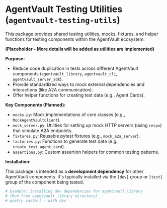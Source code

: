# AgentVault Testing Utilities (`agentvault-testing-utils`)

This package provides shared testing utilities, mocks, fixtures, and helper functions for testing components within the AgentVault ecosystem.

**(Placeholder - More details will be added as utilities are implemented)**

**Purpose:**

*   Reduce code duplication in tests across different AgentVault components (`agentvault_library`, `agentvault_cli`, `agentvault_server_sdk`).
*   Provide standardized ways to mock external dependencies and interactions (like A2A communication).
*   Offer helper functions for creating test data (e.g., Agent Cards).

**Key Components (Planned):**

*   `mocks.py`: Mock implementations of core classes (e.g., `MockAgentVaultClient`).
*   `mock_server.py`: Utilities for setting up mock HTTP servers (using `respx`) that simulate A2A endpoints.
*   `fixtures.py`: Reusable pytest fixtures (e.g., `mock_a2a_server`).
*   `factories.py`: Functions to generate test data (e.g., `create_test_agent_card`).
*   `assertions.py`: Custom assertion helpers for common testing patterns.

**Installation:**

This package is intended as a **development dependency** for other AgentVault components. It's typically installed via the `[dev]` group or `[test]` group of the component being tested.

```bash
# Example: Installing dev dependencies for agentvault_library
# (Run from agentvault_library directory)
# poetry install --with dev
```
